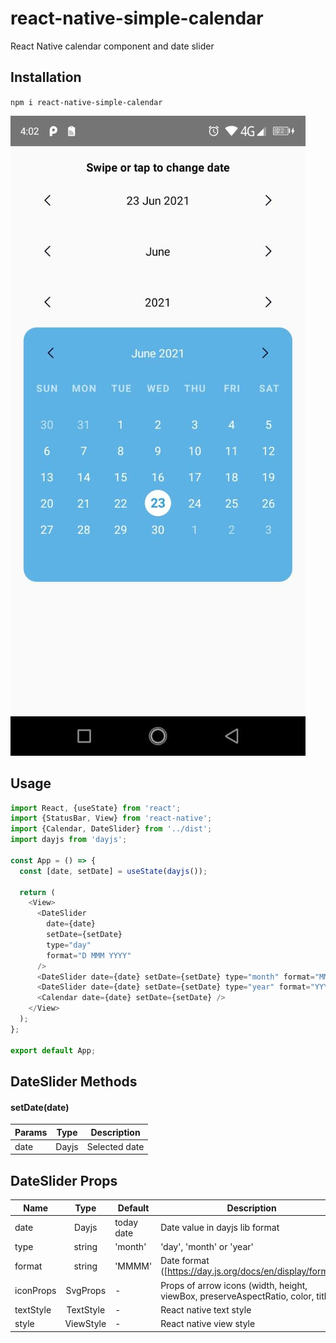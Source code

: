 # react-native-simple-calendar

React Native calendar component and date slider

## Installation

`npm i react-native-simple-calendar`

![](screenshot.jpg)

## Usage

```javascript
import React, {useState} from 'react';
import {StatusBar, View} from 'react-native';
import {Calendar, DateSlider} from '../dist';
import dayjs from 'dayjs';

const App = () => {
  const [date, setDate] = useState(dayjs());

  return (
    <View>
      <DateSlider
        date={date}
        setDate={setDate}
        type="day"
        format="D MMM YYYY"
      />
      <DateSlider date={date} setDate={setDate} type="month" format="MMMM" />
      <DateSlider date={date} setDate={setDate} type="year" format="YYYY" />
      <Calendar date={date} setDate={setDate} />
    </View>
  );
};

export default App;

```

## DateSlider Methods

#### setDate(date)

| Params | Type  | Description  |
| ------ |:-----:| ------------ |
| date   | Dayjs | Selected date |

## DateSlider Props

| Name      | Type          | Default    | Description  |
| --------- |:-------------:| ---------- | ------------ |
| date      | Dayjs         | today date | Date value in dayjs lib format |
| type      | string        | 'month'    | 'day', 'month' or 'year' |
| format    | string        | 'MMMM'     | Date format ([https://day.js.org/docs/en/display/format]) |
| iconProps | SvgProps      | -          | Props of arrow icons (width, height, viewBox, preserveAspectRatio, color, title) |
| textStyle | TextStyle     | -          | React native text style |
| style     | ViewStyle     | -          | React native view style |